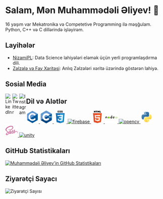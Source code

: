 <!-- Başlıq -->
# Salam, Mən Muhammədəli Əliyev! 👋

<!-- Təqdimat -->
16 yaşım var Mekatronika və Competetive Programming ilə məşğulam. Python, C++ və C dillərində işləyirəm.

<!-- Layihələr -->
## Layihələr

- [NizamiPL](link): Data Science lahiyələri eləmək üçün yerli programlaşdırma dili.
- [Zəlzələ və Fay Xəritəsi](link): Anlıq Zəlzələri xəritə üzərində göstərən lahiyə.

<!-- Sosial Media -->
## Sosial Media

[<img align="left" alt="LinkedIn" width="22px" src="https://raw.githubusercontent.com/rahuldkjain/github-profile-readme-generator/master/src/images/icons/Social/linked-in-alt.svg" />]([linkedin-link](https://www.linkedin.com/in/muhammedali-aliyev-310545234/))
[<img align="left" alt="Twitter" width="22px" src="https://raw.githubusercontent.com/rahuldkjain/github-profile-readme-generator/master/src/images/icons/Social/twitter.svg" />](https://twitter.com/meinarchi)
[<img align="left" alt="Instagram" width="22px" src="https://raw.githubusercontent.com/rahuldkjain/github-profile-readme-generator/master/src/images/icons/Social/instagram.svg" />](https://www.instagram.com/meinsoftx/)

<!-- Dil və Alətlər -->
## Dil və Alətlər
<p align="left"> <a href="https://www.cprogramming.com/" target="_blank" rel="noreferrer"> <img src="https://raw.githubusercontent.com/devicons/devicon/master/icons/c/c-original.svg" alt="c" width="40" height="40"/> </a> <a href="https://www.w3schools.com/cpp/" target="_blank" rel="noreferrer"> <img src="https://raw.githubusercontent.com/devicons/devicon/master/icons/cplusplus/cplusplus-original.svg" alt="cplusplus" width="40" height="40"/> </a> <a href="https://www.w3schools.com/css/" target="_blank" rel="noreferrer"> <img src="https://raw.githubusercontent.com/devicons/devicon/master/icons/css3/css3-original-wordmark.svg" alt="css3" width="40" height="40"/> </a> <a href="https://firebase.google.com/" target="_blank" rel="noreferrer"> <img src="https://www.vectorlogo.zone/logos/firebase/firebase-icon.svg" alt="firebase" width="40" height="40"/> </a> <a href="https://www.w3.org/html/" target="_blank" rel="noreferrer"> <img src="https://raw.githubusercontent.com/devicons/devicon/master/icons/html5/html5-original-wordmark.svg" alt="html5" width="40" height="40"/> </a> <a href="https://nodejs.org" target="_blank" rel="noreferrer"> <img src="https://raw.githubusercontent.com/devicons/devicon/master/icons/nodejs/nodejs-original-wordmark.svg" alt="nodejs" width="40" height="40"/> </a> <a href="https://opencv.org/" target="_blank" rel="noreferrer"> <img src="https://www.vectorlogo.zone/logos/opencv/opencv-icon.svg" alt="opencv" width="40" height="40"/> </a> <a href="https://www.python.org" target="_blank" rel="noreferrer"> <img src="https://raw.githubusercontent.com/devicons/devicon/master/icons/python/python-original.svg" alt="python" width="40" height="40"/> </a> <a href="https://sass-lang.com" target="_blank" rel="noreferrer"> <img src="https://raw.githubusercontent.com/devicons/devicon/master/icons/sass/sass-original.svg" alt="sass" width="40" height="40"/> </a> <a href="https://unity.com/" target="_blank" rel="noreferrer"> <img src="https://www.vectorlogo.zone/logos/unity3d/unity3d-icon.svg" alt="unity" width="40" height="40"/> </a> </p>

<!-- GitHub Statistikaları -->
## GitHub Statistikaları

[![Muhammədəli Əliyev'in GitHub Statistikaları](https://github-readme-stats.vercel.app/api?username=your-github-username&show_icons=true&theme=radical)](https://github.com/meinsoft)

<!-- Ziyarətçi Sayacı -->
## Ziyarətçi Sayacı

![Ziyarətçi Sayısı](https://profile-counter.glitch.me/your-github-username/count.svg)


